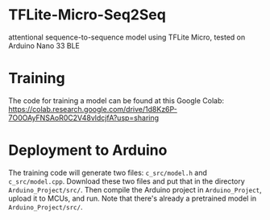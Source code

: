 # TFLite-Micro-Seq2Seq
attentional sequence-to-sequence model using TFLite Micro, tested on Arduino Nano 33 BLE


# Training

The code for training a model can be found at this Google Colab: https://colab.research.google.com/drive/1d8Kz6P-7O0OAyFNSAoR0C2V48vldcjfA?usp=sharing

# Deployment to Arduino

The training code will generate two files: `c_src/model.h` and `c_src/model.cpp`. Download these two files and put that in the directory `Arduino_Project/src/`. Then compile the Arduino project in `Arduino_Project`, upload it to MCUs, and run. Note that there's already a pretrained model in `Arduino_Project/src/`. 
